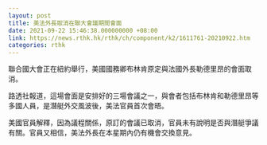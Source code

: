 ```yaml
---
layout: post
title: 美法外長取消在聯大會議期間會面
date: 2021-09-22 15:46:38.000000000 +08:00
link: https://news.rthk.hk/rthk/ch/component/k2/1611761-20210922.htm
categories: rthk
---
```


聯合國大會正在紐約舉行，美國國務卿布林肯原定與法國外長勒德里昂的會面取消。

路透社報道，這場會面是安排好的三場會議之一，與會者包括布林肯和勒德里昂等多國人員，是潛艇外交風波後，美法官員首次會晤。

美國官員解釋，因為議程關係，原訂的會議已取消，官員未有說明是否與潛艇爭議有關。官員又相信，美法外長在本星期內仍有機會交換意見。
